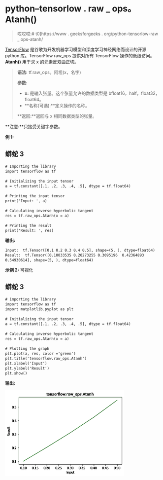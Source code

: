 # python–tensorlow . raw _ ops。Atanh()

> 哎哎哎:# t0]https://www . geeksforgeeks . org/python-tensorlow-raw _ ops-atanh/

[TensorFlow](https://www.geeksforgeeks.org/introduction-to-tensorflow/) 是谷歌为开发机器学习模型和深度学习神经网络而设计的开源 python 库。TensorFlow raw_ops 提供对所有 TensorFlow 操作的低级访问。 **Atanh()** 用于求 x 的元素反双曲正切。

> **语法:** tf.raw_ops。阿坦(x，名字)
> 
> **参数:**
> 
> *   **x:** 是输入张量。这个张量允许的数据类型是 bfloat16，half，float32，float64。
> *   **名称(可选):**定义操作的名称。
>     
> 
> **返回:**返回与 x 相同数据类型的张量。

**注意:**只接受关键字参数。

**例 1:**

## 蟒蛇 3

```
# Importing the library
import tensorflow as tf

# Initializing the input tensor
a = tf.constant([.1, .2, .3, .4, .5], dtype = tf.float64)

# Printing the input tensor
print('Input: ', a)

# Calculating inverse hyperbolic tangent
res = tf.raw_ops.Atanh(x = a)

# Printing the result
print('Result: ', res)
```

**输出:**

```
Input:  tf.Tensor([0.1 0.2 0.3 0.4 0.5], shape=(5, ), dtype=float64)
Result:  tf.Tensor([0.10033535 0.20273255 0.3095196  0.42364893 0.54930614], shape=(5, ), dtype=float64)

```

**示例 2:** 可视化

## 蟒蛇 3

```
# importing the library
import tensorflow as tf
import matplotlib.pyplot as plt

# Initializing the input tensor
a = tf.constant([.1, .2, .3, .4, .5], dtype = tf.float64)

# Calculating inverse hyperbolic tangent
res = tf.raw_ops.Atanh(x = a)

# Plotting the graph
plt.plot(a, res, color ='green')
plt.title('tensorflow.raw_ops.Atanh')
plt.xlabel('Input')
plt.ylabel('Result')
plt.show()
```

**输出:**

![](img/5566adf01079a6b41ff2027a237ea97c.png)